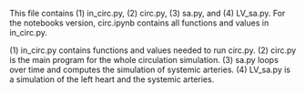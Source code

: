 This file contains (1) in_circ.py, (2) circ.py, (3) sa.py, and (4) LV_sa.py. For the notebooks version, circ.ipynb contains all functions and values in in_circ.py.

(1) in_circ.py contains functions and values needed to run circ.py. (2) circ.py is the main program for the whole circulation simulation. (3) sa.py loops over time and computes the simulation of systemic arteries. (4) LV_sa.py is a simulation of the left heart and the systemic arteries. 


